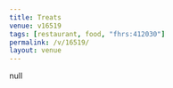 ```yaml
---
title: Treats
venue: v16519
tags: [restaurant, food, "fhrs:412030"]
permalink: /v/16519/
layout: venue
---
```

null